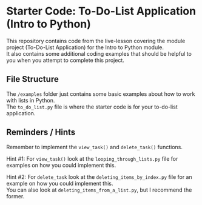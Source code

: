 # Starter Code: To-Do-List Application (Intro to Python)
This repository contains code from the live-lesson covering the module project (To-Do-List Application) for the Intro to Python module.
<br>It also contains some additional coding examples that should be helpful to you when you attempt to complete this project.

## File Structure
The ``/examples`` folder just contains some basic examples about how to work with lists in Python.
<br>The ``to_do_list.py`` file is where the starter code is for your to-do-list application.

## Reminders / Hints
Remember to implement the ``view_task()`` and ``delete_task()`` functions.

Hint #1: For ``view_task()`` look at the ``looping_through_lists.py`` file for examples on how you could implement this.

Hint #2: For ``delete_task`` look at the ``deleting_items_by_index.py`` file for an example on how you could implement this. 
<br>You can also look at ``deleting_items_from_a_list.py``, but I recommend the former.
